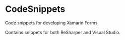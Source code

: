 # CodeSnippets
Code snippets for developing Xamarin Forms

Contains snippets for both ReSharper and Visual Studio.
